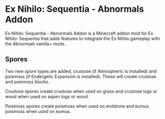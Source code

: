 # Ex Nihilo: Sequentia - Abnormals Addon
Ex Nihilo: Sequentia - Abnormals Addon is a Minecraft addon mod for Ex Nihilo: Sequentia that adds features to integrate the Ex Nihilo gameplay with the Abnormals vanilla+ mods.

## Spores
Two new spore types are added, crustose (if Atmospheric is installed) and poismoss (if Endergetic Expansion is installed). These will create crustose and poismoss blocks. 

Crustose spores create crustose when used on grass and crustose logs or wood when used on aspen logs or wood.

Poismoss spores create poismoss when used on endstone and eumus poismoss when used on eumus.
